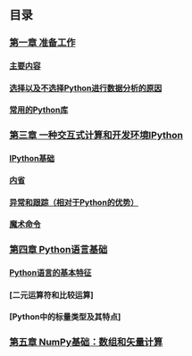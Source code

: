 ## 目录
### [第一章 准备工作](https://github.com/JazzZhao/jazznote/tree/master/%E8%AF%BB%E4%B9%A6%E7%AC%94%E8%AE%B0%E4%B9%8B%E2%80%9C%E5%88%A9%E7%94%A8Python%E8%BF%9B%E8%A1%8C%E6%95%B0%E6%8D%AE%E5%88%86%E6%9E%90%E2%80%9D/%E7%AC%AC%E4%B8%80%E7%AB%A0%20%E5%87%86%E5%A4%87%E5%B7%A5%E4%BD%9C)
#### [主要内容](https://github.com/JazzZhao/jazznote/blob/master/%E8%AF%BB%E4%B9%A6%E7%AC%94%E8%AE%B0%E4%B9%8B%E2%80%9C%E5%88%A9%E7%94%A8Python%E8%BF%9B%E8%A1%8C%E6%95%B0%E6%8D%AE%E5%88%86%E6%9E%90%E2%80%9D/%E7%AC%AC%E4%B8%80%E7%AB%A0%20%E5%87%86%E5%A4%87%E5%B7%A5%E4%BD%9C/%E4%B8%BB%E8%A6%81%E5%86%85%E5%AE%B9.md)
#### [选择以及不选择Python进行数据分析的原因](https://github.com/JazzZhao/jazznote/blob/master/%E8%AF%BB%E4%B9%A6%E7%AC%94%E8%AE%B0%E4%B9%8B%E2%80%9C%E5%88%A9%E7%94%A8Python%E8%BF%9B%E8%A1%8C%E6%95%B0%E6%8D%AE%E5%88%86%E6%9E%90%E2%80%9D/%E7%AC%AC%E4%B8%80%E7%AB%A0%20%E5%87%86%E5%A4%87%E5%B7%A5%E4%BD%9C/%E9%80%89%E6%8B%A9%E4%BB%A5%E5%8F%8A%E4%B8%8D%E9%80%89%E6%8B%A9Python%E8%BF%9B%E8%A1%8C%E6%95%B0%E6%8D%AE%E5%88%86%E6%9E%90%E7%9A%84%E5%8E%9F%E5%9B%A0.md)
#### [常用的Python库](https://github.com/JazzZhao/jazznote/blob/master/%E8%AF%BB%E4%B9%A6%E7%AC%94%E8%AE%B0%E4%B9%8B%E2%80%9C%E5%88%A9%E7%94%A8Python%E8%BF%9B%E8%A1%8C%E6%95%B0%E6%8D%AE%E5%88%86%E6%9E%90%E2%80%9D/%E7%AC%AC%E4%B8%80%E7%AB%A0%20%E5%87%86%E5%A4%87%E5%B7%A5%E4%BD%9C/%E5%B8%B8%E7%94%A8%E7%9A%84Python%E5%BA%93.md)

### [第三章 一种交互式计算和开发环境IPython](https://github.com/JazzZhao/jazznote/tree/master/%E8%AF%BB%E4%B9%A6%E7%AC%94%E8%AE%B0%E4%B9%8B%E2%80%9C%E5%88%A9%E7%94%A8Python%E8%BF%9B%E8%A1%8C%E6%95%B0%E6%8D%AE%E5%88%86%E6%9E%90%E2%80%9D/%E7%AC%AC%E4%B8%89%E7%AB%A0%20%E4%B8%80%E7%A7%8D%E4%BA%A4%E4%BA%92%E5%BC%8F%E8%AE%A1%E7%AE%97%E5%92%8C%E5%BC%80%E5%8F%91%E7%8E%AF%E5%A2%83IPython)
#### [IPython基础](https://github.com/JazzZhao/jazznote/blob/master/%E8%AF%BB%E4%B9%A6%E7%AC%94%E8%AE%B0%E4%B9%8B%E2%80%9C%E5%88%A9%E7%94%A8Python%E8%BF%9B%E8%A1%8C%E6%95%B0%E6%8D%AE%E5%88%86%E6%9E%90%E2%80%9D/%E7%AC%AC%E4%B8%89%E7%AB%A0%20%E4%B8%80%E7%A7%8D%E4%BA%A4%E4%BA%92%E5%BC%8F%E8%AE%A1%E7%AE%97%E5%92%8C%E5%BC%80%E5%8F%91%E7%8E%AF%E5%A2%83IPython/IPython%E5%9F%BA%E7%A1%80.ipynb)
#### [内省](https://github.com/JazzZhao/jazznote/blob/master/%E8%AF%BB%E4%B9%A6%E7%AC%94%E8%AE%B0%E4%B9%8B%E2%80%9C%E5%88%A9%E7%94%A8Python%E8%BF%9B%E8%A1%8C%E6%95%B0%E6%8D%AE%E5%88%86%E6%9E%90%E2%80%9D/%E7%AC%AC%E4%B8%89%E7%AB%A0%20%E4%B8%80%E7%A7%8D%E4%BA%A4%E4%BA%92%E5%BC%8F%E8%AE%A1%E7%AE%97%E5%92%8C%E5%BC%80%E5%8F%91%E7%8E%AF%E5%A2%83IPython/%E5%86%85%E7%9C%81.ipynb)
#### [异常和跟踪（相对于Python的优势）](https://github.com/JazzZhao/jazznote/blob/master/%E8%AF%BB%E4%B9%A6%E7%AC%94%E8%AE%B0%E4%B9%8B%E2%80%9C%E5%88%A9%E7%94%A8Python%E8%BF%9B%E8%A1%8C%E6%95%B0%E6%8D%AE%E5%88%86%E6%9E%90%E2%80%9D/%E7%AC%AC%E4%B8%89%E7%AB%A0%20%E4%B8%80%E7%A7%8D%E4%BA%A4%E4%BA%92%E5%BC%8F%E8%AE%A1%E7%AE%97%E5%92%8C%E5%BC%80%E5%8F%91%E7%8E%AF%E5%A2%83IPython/%E5%BC%82%E5%B8%B8%E5%92%8C%E8%B7%9F%E8%B8%AA%EF%BC%88%E7%9B%B8%E5%AF%B9%E4%BA%8EPython%E7%9A%84%E4%BC%98%E5%8A%BF%EF%BC%89.ipynb)
#### [魔术命令](https://github.com/JazzZhao/jazznote/blob/master/%E8%AF%BB%E4%B9%A6%E7%AC%94%E8%AE%B0%E4%B9%8B%E2%80%9C%E5%88%A9%E7%94%A8Python%E8%BF%9B%E8%A1%8C%E6%95%B0%E6%8D%AE%E5%88%86%E6%9E%90%E2%80%9D/%E7%AC%AC%E4%B8%89%E7%AB%A0%20%E4%B8%80%E7%A7%8D%E4%BA%A4%E4%BA%92%E5%BC%8F%E8%AE%A1%E7%AE%97%E5%92%8C%E5%BC%80%E5%8F%91%E7%8E%AF%E5%A2%83IPython/%E9%AD%94%E6%9C%AF%E5%91%BD%E4%BB%A4.ipynb)

### [第四章 Python语言基础](https://github.com/JazzZhao/jazznote/tree/master/%E8%AF%BB%E4%B9%A6%E7%AC%94%E8%AE%B0%E4%B9%8B%E2%80%9C%E5%88%A9%E7%94%A8Python%E8%BF%9B%E8%A1%8C%E6%95%B0%E6%8D%AE%E5%88%86%E6%9E%90%E2%80%9D/%E7%AC%AC%E5%9B%9B%E7%AB%A0%20Python%E8%AF%AD%E8%A8%80%E5%9F%BA%E7%A1%80)
#### [Python语言的基本特征]()
#### [二元运算符和比较运算]
#### [Python中的标量类型及其特点]

### [第五章 NumPy基础：数组和矢量计算](https://github.com/JazzZhao/jazznote/tree/master/%E8%AF%BB%E4%B9%A6%E7%AC%94%E8%AE%B0%E4%B9%8B%E2%80%9C%E5%88%A9%E7%94%A8Python%E8%BF%9B%E8%A1%8C%E6%95%B0%E6%8D%AE%E5%88%86%E6%9E%90%E2%80%9D/%E7%AC%AC%E4%BA%94%E7%AB%A0%20NumPy%E5%9F%BA%E7%A1%80%EF%BC%9A%E6%95%B0%E7%BB%84%E5%92%8C%E7%9F%A2%E9%87%8F%E8%AE%A1%E7%AE%97)

